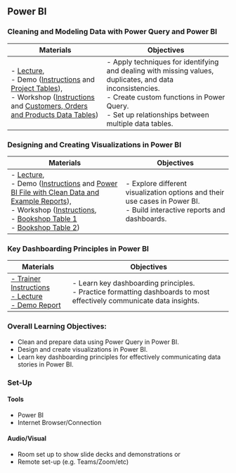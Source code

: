 ## Power BI

### Cleaning and Modeling Data with Power Query and Power BI 
Materials | Objectives |
| ---- | ---------- |
|- [Lecture](./Day3_AM_Lecture_PBIIntro_CleaningModeling.md), <br> - Demo ([Instructions](./Day3AM_DemoInstructions_PBI.docx) and [Project Tables](./Day3_AM_PBI_modeling_data_dirty_demo.xlsx)), <br> - Workshop ([Instructions](./Day3AM_LearnerInstructions_PBI.docx) and [Customers, Orders and Products Data Tables](./Day3_AM_modeling_data_PBI_learnerdatadirty.xlsx)) | - Apply techniques for identifying and dealing with missing values, duplicates, and data inconsistencies. <br> - Create custom functions in Power Query.<br> - Set up relationships between multiple data tables. |



### Designing and Creating Visualizations in Power BI
Materials | Objectives |
| ---- | ---------- |
|- [Lecture](./Day3PM_Lecture_DataVis_PBI.md), <br> - Demo ([Instructions](./Day3PM_DemoInstructions_PBI.docx) and [Power BI File with Clean Data and Example Reports](./Day3_PM_CustomerProductsOrders_Clean_withReports.pbix)), <br> - Workshop ([Instructions](./Day3PM_LearnerInstructions_PBI.docx ), <br> - [Bookshop Table 1](./Bookshop.csv) <br> -  [Bookshop Table 2](./BookshopLibraries.csv))| - Explore different visualization options and their use cases in Power BI.<br>- Build interactive reports and dashboards. |



### Key Dashboarding Principles in Power BI 
Materials | Objectives |
| ---- | ---------- |
| [- Trainer Instructions](./Day4AM_Trainer_Instructions.docx) <br> [- Lecture](./Day4_AM_KeyDashboardingPrinciples.slides.md) <br> [- Demo Report](./Day3_PM_CustomerProductsOrders_Clean_withReports.pbix) | - Learn key dashboarding principles.<br>- Practice formatting dashboards to most effectively communicate data insights. |

### Overall Learning Objectives:
- Clean and prepare data using Power Query in Power BI.
- Design and create visualizations in Power BI.
- Learn key dashboarding principles for effectively communicating data stories in Power BI.

### Set-Up

#### Tools
- Power BI
- Internet Browser/Connection

#### Audio/Visual
- Room set up to show slide decks and demonstrations or
- Remote set-up (e.g. Teams/Zoom/etc)
